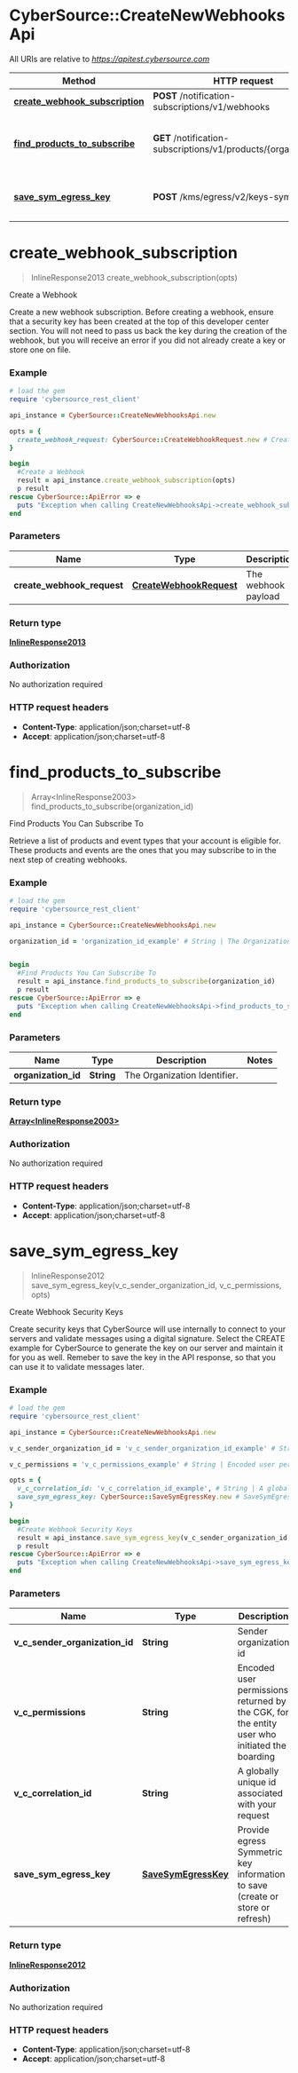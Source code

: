 # CyberSource::CreateNewWebhooksApi

All URIs are relative to *https://apitest.cybersource.com*

Method | HTTP request | Description
------------- | ------------- | -------------
[**create_webhook_subscription**](CreateNewWebhooksApi.md#create_webhook_subscription) | **POST** /notification-subscriptions/v1/webhooks | Create a Webhook
[**find_products_to_subscribe**](CreateNewWebhooksApi.md#find_products_to_subscribe) | **GET** /notification-subscriptions/v1/products/{organizationId} | Find Products You Can Subscribe To
[**save_sym_egress_key**](CreateNewWebhooksApi.md#save_sym_egress_key) | **POST** /kms/egress/v2/keys-sym | Create Webhook Security Keys


# **create_webhook_subscription**
> InlineResponse2013 create_webhook_subscription(opts)

Create a Webhook

Create a new webhook subscription. Before creating a webhook, ensure that a security key has been created at the top of this developer center section. You will not need to pass us back the key during the creation of the webhook, but you will receive an error if you did not already create a key or store one on file. 

### Example
```ruby
# load the gem
require 'cybersource_rest_client'

api_instance = CyberSource::CreateNewWebhooksApi.new

opts = { 
  create_webhook_request: CyberSource::CreateWebhookRequest.new # CreateWebhookRequest | The webhook payload
}

begin
  #Create a Webhook
  result = api_instance.create_webhook_subscription(opts)
  p result
rescue CyberSource::ApiError => e
  puts "Exception when calling CreateNewWebhooksApi->create_webhook_subscription: #{e}"
end
```

### Parameters

Name | Type | Description  | Notes
------------- | ------------- | ------------- | -------------
 **create_webhook_request** | [**CreateWebhookRequest**](CreateWebhookRequest.md)| The webhook payload | [optional] 

### Return type

[**InlineResponse2013**](InlineResponse2013.md)

### Authorization

No authorization required

### HTTP request headers

 - **Content-Type**: application/json;charset=utf-8
 - **Accept**: application/json;charset=utf-8



# **find_products_to_subscribe**
> Array&lt;InlineResponse2003&gt; find_products_to_subscribe(organization_id)

Find Products You Can Subscribe To

Retrieve a list of products and event types that your account is eligible for. These products and events are the ones that you may subscribe to in the next step of creating webhooks.

### Example
```ruby
# load the gem
require 'cybersource_rest_client'

api_instance = CyberSource::CreateNewWebhooksApi.new

organization_id = 'organization_id_example' # String | The Organization Identifier.


begin
  #Find Products You Can Subscribe To
  result = api_instance.find_products_to_subscribe(organization_id)
  p result
rescue CyberSource::ApiError => e
  puts "Exception when calling CreateNewWebhooksApi->find_products_to_subscribe: #{e}"
end
```

### Parameters

Name | Type | Description  | Notes
------------- | ------------- | ------------- | -------------
 **organization_id** | **String**| The Organization Identifier. | 

### Return type

[**Array&lt;InlineResponse2003&gt;**](InlineResponse2003.md)

### Authorization

No authorization required

### HTTP request headers

 - **Content-Type**: application/json;charset=utf-8
 - **Accept**: application/json;charset=utf-8



# **save_sym_egress_key**
> InlineResponse2012 save_sym_egress_key(v_c_sender_organization_id, v_c_permissions, opts)

Create Webhook Security Keys

Create security keys that CyberSource will use internally to connect to your servers and validate messages using a digital signature.  Select the CREATE example for CyberSource to generate the key on our server and maintain it for you as well. Remeber to save the key in the API response, so that you can use it to validate messages later. 

### Example
```ruby
# load the gem
require 'cybersource_rest_client'

api_instance = CyberSource::CreateNewWebhooksApi.new

v_c_sender_organization_id = 'v_c_sender_organization_id_example' # String | Sender organization id

v_c_permissions = 'v_c_permissions_example' # String | Encoded user permissions returned by the CGK, for the entity user who initiated the boarding

opts = { 
  v_c_correlation_id: 'v_c_correlation_id_example', # String | A globally unique id associated with your request
  save_sym_egress_key: CyberSource::SaveSymEgressKey.new # SaveSymEgressKey | Provide egress Symmetric key information to save (create or store or refresh)
}

begin
  #Create Webhook Security Keys
  result = api_instance.save_sym_egress_key(v_c_sender_organization_id, v_c_permissions, opts)
  p result
rescue CyberSource::ApiError => e
  puts "Exception when calling CreateNewWebhooksApi->save_sym_egress_key: #{e}"
end
```

### Parameters

Name | Type | Description  | Notes
------------- | ------------- | ------------- | -------------
 **v_c_sender_organization_id** | **String**| Sender organization id | 
 **v_c_permissions** | **String**| Encoded user permissions returned by the CGK, for the entity user who initiated the boarding | 
 **v_c_correlation_id** | **String**| A globally unique id associated with your request | [optional] 
 **save_sym_egress_key** | [**SaveSymEgressKey**](SaveSymEgressKey.md)| Provide egress Symmetric key information to save (create or store or refresh) | [optional] 

### Return type

[**InlineResponse2012**](InlineResponse2012.md)

### Authorization

No authorization required

### HTTP request headers

 - **Content-Type**: application/json;charset=utf-8
 - **Accept**: application/json;charset=utf-8



